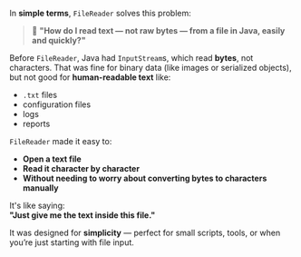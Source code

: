 In **simple terms**, `FileReader` solves this problem:

> 🧩 **"How do I read text — not raw bytes — from a file in Java, easily and quickly?"**

Before `FileReader`, Java had `InputStream`s, which read **bytes**, not characters. That was fine for binary data (like images or serialized objects), but not good for **human-readable text** like:

- `.txt` files
- configuration files
- logs
- reports

`FileReader` made it easy to:

- **Open a text file**
- **Read it character by character**
- **Without needing to worry about converting bytes to characters manually**

It's like saying:  
**"Just give me the text inside this file."**

It was designed for **simplicity** — perfect for small scripts, tools, or when you’re just starting with file input.

